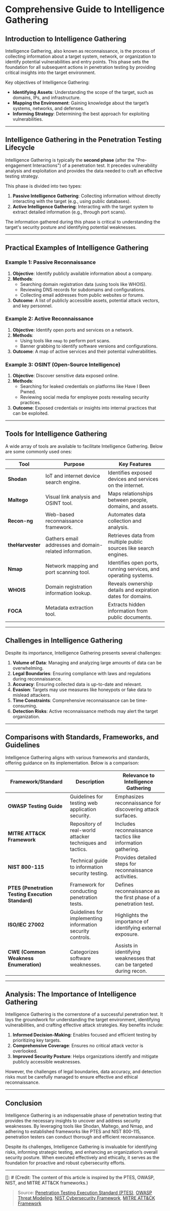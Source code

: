 # Comprehensive Guide to Intelligence Gathering

## Introduction to Intelligence Gathering

Intelligence Gathering, also known as reconnaissance, is the process of collecting information about a target system, network, or organization to identify potential vulnerabilities and entry points. This phase sets the foundation for all subsequent actions in penetration testing by providing critical insights into the target environment.

Key objectives of Intelligence Gathering:
- **Identifying Assets**: Understanding the scope of the target, such as domains, IPs, and infrastructure.
- **Mapping the Environment**: Gaining knowledge about the target’s systems, networks, and defenses.
- **Informing Strategy**: Determining the best approach for exploiting vulnerabilities.

---

## Intelligence Gathering in the Penetration Testing Lifecycle

Intelligence Gathering is typically the **second phase** (after the "Pre-engagement Interactions") of a penetration test. It precedes vulnerability analysis and exploitation and provides the data needed to craft an effective testing strategy. 

This phase is divided into two types:
1. **Passive Intelligence Gathering**: Collecting information without directly interacting with the target (e.g., using public databases).
2. **Active Intelligence Gathering**: Interacting with the target system to extract detailed information (e.g., through port scans).

The information gathered during this phase is critical to understanding the target's security posture and identifying potential weaknesses.

---

## Practical Examples of Intelligence Gathering

### Example 1: Passive Reconnaissance
1. **Objective**: Identify publicly available information about a company.
2. **Methods**:
   - Searching domain registration data (using tools like WHOIS).
   - Reviewing DNS records for subdomains and configurations.
   - Collecting email addresses from public websites or forums.
3. **Outcome**: A list of publicly accessible assets, potential attack vectors, and key personnel.

### Example 2: Active Reconnaissance
1. **Objective**: Identify open ports and services on a network.
2. **Methods**:
   - Using tools like `nmap` to perform port scans.
   - Banner grabbing to identify software versions and configurations.
3. **Outcome**: A map of active services and their potential vulnerabilities.

### Example 3: OSINT (Open-Source Intelligence)
1. **Objective**: Discover sensitive data exposed online.
2. **Methods**:
   - Searching for leaked credentials on platforms like Have I Been Pwned.
   - Reviewing social media for employee posts revealing security practices.
3. **Outcome**: Exposed credentials or insights into internal practices that can be exploited.

---

## Tools for Intelligence Gathering

A wide array of tools are available to facilitate Intelligence Gathering. Below are some commonly used ones:

| **Tool**                  | **Purpose**                                  | **Key Features**                                                 |
|---------------------------|----------------------------------------------|-------------------------------------------------------------------|
| **Shodan**                | IoT and internet device search engine.       | Identifies exposed devices and services on the internet.          |
| **Maltego**               | Visual link analysis and OSINT tool.         | Maps relationships between people, domains, and assets.           |
| **Recon-ng**              | Web-based reconnaissance framework.          | Automates data collection and analysis.                           |
| **theHarvester**          | Gathers email addresses and domain-related information. | Retrieves data from multiple public sources like search engines.  |
| **Nmap**                  | Network mapping and port scanning tool.      | Identifies open ports, running services, and operating systems.   |
| **WHOIS**                 | Domain registration information lookup.      | Reveals ownership details and expiration dates for domains.       |
| **FOCA**                  | Metadata extraction tool.                    | Extracts hidden information from public documents.                |

---

## Challenges in Intelligence Gathering

Despite its importance, Intelligence Gathering presents several challenges:
1. **Volume of Data**: Managing and analyzing large amounts of data can be overwhelming.
2. **Legal Boundaries**: Ensuring compliance with laws and regulations during reconnaissance.
3. **Accuracy**: Ensuring collected data is up-to-date and relevant.
4. **Evasion**: Targets may use measures like honeypots or fake data to mislead attackers.
5. **Time Constraints**: Comprehensive reconnaissance can be time-consuming.
6. **Detection Risks**: Active reconnaissance methods may alert the target organization.

---

## Comparisons with Standards, Frameworks, and Guidelines

Intelligence Gathering aligns with various frameworks and standards, offering guidance on its implementation. Below is a comparison:

| **Framework/Standard**         | **Description**                                                                                      | **Relevance to Intelligence Gathering**                              |
|---------------------------------|------------------------------------------------------------------------------------------------------|----------------------------------------------------------------------|
| **OWASP Testing Guide**         | Guidelines for testing web application security.                                                     | Emphasizes reconnaissance for discovering attack surfaces.           |
| **MITRE ATT&CK Framework**      | Repository of real-world attacker techniques and tactics.                                            | Includes reconnaissance tactics like information gathering.           |
| **NIST 800-115**                | Technical guide to information security testing.                                                     | Provides detailed steps for reconnaissance activities.               |
| **PTES (Penetration Testing Execution Standard)** | Framework for conducting penetration tests.                                                      | Defines reconnaissance as the first phase of a penetration test.     |
| **ISO/IEC 27002**               | Guidelines for implementing information security controls.                                           | Highlights the importance of identifying external exposure.          |
| **CWE (Common Weakness Enumeration)** | Categorizes software weaknesses.                                                               | Assists in identifying weaknesses that can be targeted during recon. |

---

## Analysis: The Importance of Intelligence Gathering

Intelligence Gathering is the cornerstone of a successful penetration test. It lays the groundwork for understanding the target environment, identifying vulnerabilities, and crafting effective attack strategies. Key benefits include:
1. **Informed Decision-Making**: Enables focused and efficient testing by prioritizing key targets.
2. **Comprehensive Coverage**: Ensures no critical attack vector is overlooked.
3. **Improved Security Posture**: Helps organizations identify and mitigate publicly accessible weaknesses.

However, the challenges of legal boundaries, data accuracy, and detection risks must be carefully managed to ensure effective and ethical reconnaissance.

---

## Conclusion

Intelligence Gathering is an indispensable phase of penetration testing that provides the necessary insights to uncover and address security weaknesses. By leveraging tools like Shodan, Maltego, and Nmap, and adhering to established frameworks like PTES and NIST 800-115, penetration testers can conduct thorough and efficient reconnaissance.

Despite its challenges, Intelligence Gathering is invaluable for identifying risks, informing strategic testing, and enhancing an organization’s overall security posture. When executed effectively and ethically, it serves as the foundation for proactive and robust cybersecurity efforts.

---

[]: # (Credit: The content of this article is inspired by the PTES, OWASP, NIST, and MITRE ATT&CK frameworks.)

> Source: [Penetration Testing Execution Standard (PTES)](http://www.pentest-standard.org/index.php/Threat_Modeling), [OWASP Threat Modeling](https://owasp.org/www-community/Application_Threat_Modeling), [NIST Cybersecurity Framework](https://www.nist.gov/cyberframework), [MITRE ATT&CK Framework](https://attack.mitre.org/)